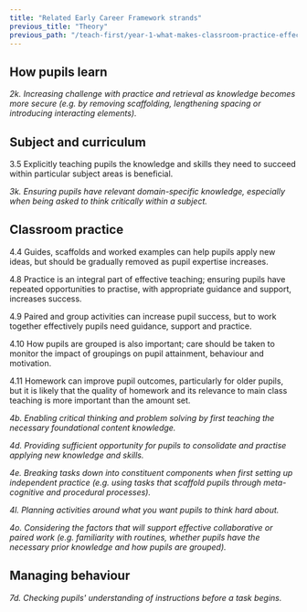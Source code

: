 ```yaml
---
title: "Related Early Career Framework strands"
previous_title: "Theory"
previous_path: "/teach-first/year-1-what-makes-classroom-practice-effective/spring-week-4-ect-theory"
---
```


## How pupils learn

_2k. Increasing challenge with practice and retrieval as knowledge becomes more secure (e.g. by removing scaffolding, lengthening spacing or introducing interacting elements)._

## Subject and curriculum

3.5 Explicitly teaching pupils the knowledge and skills they need to succeed within particular subject areas is beneficial.

_3k. Ensuring pupils have relevant domain-specific knowledge, especially when being asked to think critically within a subject._

## Classroom practice

4.4 Guides, scaffolds and worked examples can help pupils apply new ideas, but should be gradually removed as pupil expertise increases.

4.8 Practice is an integral part of effective teaching; ensuring pupils have repeated opportunities to practise, with appropriate guidance and support, increases success.

4.9 Paired and group activities can increase pupil success, but to work together effectively pupils need guidance, support and practice.

4.10 How pupils are grouped is also important; care should be taken to monitor the impact of groupings on pupil attainment, behaviour and motivation.

4.11 Homework can improve pupil outcomes, particularly for older pupils, but it is likely that the quality of homework and its relevance to main class teaching is more important than the amount set.

_4b. Enabling critical thinking and problem solving by first teaching the necessary foundational content knowledge._

_4d. Providing sufficient opportunity for pupils to consolidate and practise applying new knowledge and skills._

_4e. Breaking tasks down into constituent components when first setting up independent practice (e.g. using tasks that scaffold pupils through meta-cognitive and procedural processes)._

_4l. Planning activities around what you want pupils to think hard about._

_4o. Considering the factors that will support effective collaborative or paired work (e.g. familiarity with routines, whether pupils have the necessary prior knowledge and how pupils are grouped)._

## Managing behaviour

_7d. Checking pupils' understanding of instructions before a task begins._

